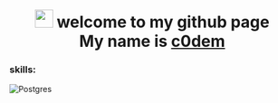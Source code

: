 <h1 align="center">
  <img src="https://github.com/blackcater/blackcater/raw/main/images/Hi.gif" height="32"/> 
   welcome to my github page <br> My name is 
  <a href="https://t.me/c0dembot" target="_blank">c0dem</a>
</h1>

### skills:
<img src="https://img.shields.io/badge/postgres-%23316192.svg?style=for-the-badge&logo=postgresql&logoColor=white" alt="Postgres">


